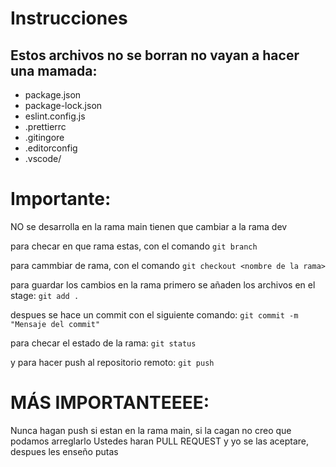 # Instrucciones

## Estos archivos no se borran no vayan a hacer una mamada:
- package.json
- package-lock.json
- eslint.config.js
- .prettierrc
- .gitingore
- .editorconfig
- .vscode/

# Importante:
NO se desarrolla en la rama main tienen que cambiar a la rama dev

para checar en que rama estas, con el comando
``` git branch ```

para cammbiar de rama, con el comando
``` git checkout <nombre de la rama> ```

para guardar los cambios en la rama primero se añaden los archivos en el stage:
``` git add . ```

despues se hace un commit con el siguiente comando:
``` git commit -m "Mensaje del commit" ```

para checar el estado de la rama:
``` git status ```

y para hacer push al repositorio remoto:
``` git push ```

# MÁS IMPORTANTEEEE:
Nunca hagan push si estan en la rama main, si la cagan no creo que podamos arreglarlo
Ustedes haran PULL REQUEST y yo se las aceptare, despues les enseño putas
